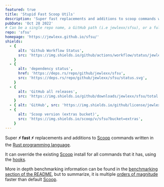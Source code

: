 ```yaml
---
featured: true
title: 'Stupid Fast Scoop Utils'
description: 'Super fast replacements and additions to scoop commands written in Rust'
pubDate: 'Oct 28 2022'
# Can be a single repo name, a GitHub path (i.e jewlexx/sfsu), or a full url
repo: 'sfsu'
homepage: 'https://jewlexx.github.io/sfsu/'
shields:
  - {
      alt: 'Github Workflow Status',
      src: 'https://img.shields.io/github/actions/workflow/status/jewlexx/sfsu/build.yml',
    }
  - {
      alt: 'dependency status',
      href: 'https://deps.rs/repo/github/jewlexx/sfsu',
      src: 'https://deps.rs/repo/github/jewlexx/sfsu/status.svg',
    }
  - {
      alt: 'GitHub all releases',
      src: 'https://img.shields.io/github/downloads/jewlexx/sfsu/total',
    }
  - { alt: 'GitHub', src: 'https://img.shields.io/github/license/jewlexx/sfsu' }
  - {
      alt: 'Scoop version (extras bucket)',
      src: 'https://img.shields.io/scoop/v/sfsu?bucket=extras',
    }
---
```


Super **⚡ fast ⚡** replacements and additions to [Scoop](https://scoop.sh) commands written in the [Rust programming language](https://www.rust-lang.org/).

It can override the existing [Scoop](https://scoop.sh) install for all commands that it has, using the [hooks](https://github.com/jewlexx/sfsu#hook).

More in depth benchmarking information can be found in the [benchmarking section of the README](https://github.com/jewlexx/sfsu#benchmarks-1), but to summarize, it is multiple [orders of magnitude](https://g.co/kgs/KqoK2G) faster than default [Scoop](https://scoop.sh).
